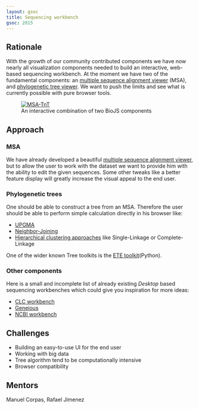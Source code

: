 ```yaml
---
layout: gsoc 
title: Sequencing workbench
gsoc: 2015
---
```


Rationale
---------

With the growth of our community contributed components we have now nearly all visualization components needed to build an interactive, web-based sequencing workbench.
At the moment we have two of the fundamental components: an [multiple sequence alignment viewer][msa] (MSA), and [phylogenetic tree viewer][exelexis].
We want to push the limits and see what is currently possible with pure browser tools.

<figure>
	<a href="http://biojs.io/#/d/msa-tnt">
		<img src="{{ site.baseurl }}gsoc/2015/img/msa_tnt.jpg" alt="MSA-TnT" style="max-width:80%; max-height: 50%">
	</a>
	<figcaption>An interactive combination of two BioJS components</figcaption>
</figure>

[exelexis]: http://biojs.io/d/exelixis
[msa]: http://biojs.io/d/msa

Approach
--------

### MSA

We have already developed a beautiful [multiple sequence alignment viewer][msa], but to
allow the user to work with the dataset we want to provide him with the ability 
to edit the given sequences. Some other tweaks like a better feature display 
will greatly increase the visual appeal to the end user.


### Phylogenetic trees

One should be able to construct a tree from an MSA.
Therefore the user should be able to perform simple calculation directly in his browser like:

* [UPGMA][upgma]
* [Neighbor-Joining][neighborjoining]
* [Hierarchical clustering approaches][hierarchicalclust] like Single-Linkage or Complete-Linkage

One of the wider known Tree toolkits is the [ETE toolkit][ETEToolkit](Python).

[upgma]: https://en.wikipedia.org/wiki/UPGMA
[neighborjoining]: https://en.wikipedia.org/wiki/Neighbor_joining
[hierarchicalclust]: https://en.wikipedia.org/wiki/Hierarchical_clustering
[ETEToolkit]: http://etetoolkit.org/

### Other components

Here is a small and incomplete list of already existing _Desktop_ based sequencing 
workbenches which could give you inspiration for more ideas:

* [CLC workbench](http://www.clcbio.com/products/clc-main-workbench/)
* [Geneious](http://www.geneious.com/)
* [NCBI workbench](http://www.ncbi.nlm.nih.gov/tools/gbench/)

Challenges
---------

* Building an easy-to-use UI for the end user
* Working with big data
* Tree algorithm tend to be computationally intensive
* Browser compatibility

Mentors
---------

Manuel Corpas, Rafael Jimenez
